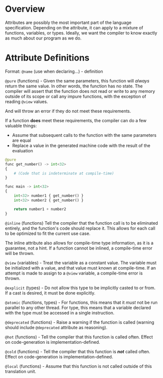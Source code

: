 # Overview
Attributes are possibly the most important part of the language specification. Depending on the attribute, it can apply to a mixture of functions, variables, or types.
Ideally, we want the compiler to know exactly as much about our program as we do.

# Attribute Definitions
Format: `@name` (use when declaring...) - definition

`@pure` (functions) - Given the same parameters, this function will *always* return the same value. In other words, the function has no state.
The compiler will assert that the function does not read or write to any memory outside of its scope or call any impure functions, with the exception of reading `@view` values.

And will throw an error if they do not meet these requirements.

If a function **does** meet these requirements, the compiler can do a few valuable things:
- Assume that subsequent calls to the function with the same parameters are equal
- Replace a value in the generated machine code with the result of the evaluation

```python
@pure
func get_number() -> int<32>
{
    # (Code that is indeterminate at compile-time)
}

func main -> int<32>
{
    int<32> number1 { get_number() }
    int<32> number2 { get_number() }

    return number1 + number2
}
```

`@inline` (functions) Tell the compiler that the function call is to be eliminated entirely, and the function's code should replace it.
This allows for each call to be optimized to fit the current use case.

The inline attribute also allows for compile-time type information, as it is a guarantee, not a hint.
If a function cannot be inlined, a compile-time error will be thrown.


`@view` (variables) - Treat the variable as a constant value. The variable must be initialized with a value, and that value must known at compile-time.
If an attempt is made to assign to a `@view` variable, a compile-time error is thrown.

`@explicit` (types) - Do not allow this type to be implicitly casted to or from. If a cast is desired, it must be done explicitly.

`@atomic` (functions, types) - For functions, this means that it *must* not be run parallel to any other thread. For type, this means that a variable declared with the type must be accessed in a single instruction.

`@deprecated` (functions) - Raise a warning if the function is called (warning should include `@deprecated` attribute as reasoning).

`@hot` (functions) - Tell the compiler that this function is called often. Effect on code-generation is implementation-defined.

`@cold` (functions) - Tell the compiler that this function is ***not*** called often. Effect on code-generation is implementation-defined.

`@local` (functions) - Assume that this function is not called outside of this translation unit.

